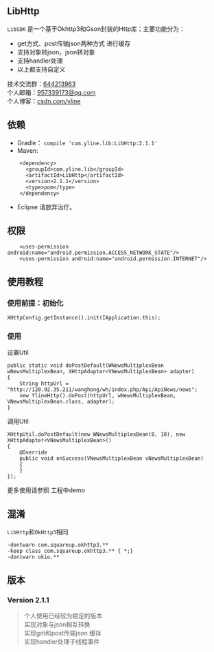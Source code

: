 ## LibHttp
`LibSDK` 是一个基于Okhttp3和Gson封装的Http库；主要功能分为：

* get方式、post传输json两种方式 进行缓存
* 支持对象转json，json转对象
* 支持handler处理
* 以上都支持自定义

技术交流群：[644213963](https://jq.qq.com/?_wv=1027&k=4B0yi1n)  
个人邮箱：[957339173@qq.com](https://jq.qq.com/?_wv=1027&k=4B0yi1n)  
个人博客：[csdn.com/yline](http://blog.csdn.net/u014803950)  

## 依赖
* Gradle：
```compile 'com.yline.lib:LibHttp:2.1.1'```
* Maven:
```
    <dependency>
      <groupId>com.yline.lib</groupId>
      <artifactId>LibHttp</artifactId>
      <version>2.1.1</version>
      <type>pom</type>
    </dependency>
```
* Eclipse 请放弃治疗。

## 权限
```
    <uses-permission android:name="android.permission.ACCESS_NETWORK_STATE"/>
    <uses-permission android:name="android.permission.INTERNET"/>
```

## 使用教程
### 使用前提：初始化
    XHttpConfig.getInstance().init(IApplication.this);

### 使用
设置Util

	public static void doPostDefault(WNewsMultiplexBean wNewsMultiplexBean, XHttpAdapter<VNewsMultiplexBean> adapter)
	{
		String httpUrl = "http://120.92.35.211/wanghong/wh/index.php/Api/ApiNews/news";
		new YlineHttp().doPost(httpUrl, wNewsMultiplexBean, VNewsMultiplexBean.class, adapter);
	}
调用Util

	XHttpUtil.doPostDefault(new WNewsMultiplexBean(0, 10), new XHttpAdapter<VNewsMultiplexBean>()
	{
		@Override
		public void onSuccess(VNewsMultiplexBean vNewsMultiplexBean)
		{
		}
	});
更多使用请参照 工程中demo

## 混淆
`LibHttp`和`OkHttp3`相同

    -dontwarn com.squareup.okhttp3.**
    -keep class com.squareup.okhttp3.** { *;}
    -dontwarn okio.**

## 版本    
### Version 2.1.1
> 个人使用已经较为稳定的版本  
> 实现对象与json相互转换    
> 实现get和post传输json 缓存   
> 实现handler处理子线程事件 




